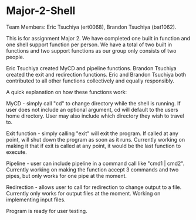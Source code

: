 # Major-2-Shell
Team Members: Eric Tsuchiya (ert0068), Brandon Tsuchiya (bat1062).

This is for assignment Major 2. We have completed one built in function and one shell support function per person. We have a total of two built in functions and two support functions as our group only consists of two people. 

Eric Tsuchiya created MyCD and pipeline functions.
Brandon Tsuchiya created the exit and redirection functions.
Eric and Brandon Tsuchiya both contributed to all other functions collectively and equally responsibly. 

A quick explanation on how these functions work:

MyCD - simply call "cd" to change directory while the shell is running. If user does not include an optional argument, cd will default to the users home directory. User may also include which directory they wish to travel to.

Exit function - simply calling "exit" will exit the program. If called at any point, will shut down the program as soon as it runs. Currently working on making it that if exit is called at any point, it would be the last function to execute.

Pipeline - user can include pipeline in a command call like "cmd1 | cmd2". Currently working on making the function accept 3 commands and two pipes, but only works for one pipe at the moment.

Redirection - allows user to call for redirection to change output to a file. Currently only works for output files at the moment. Working on implementing input files.

Program is ready for user testing.

